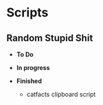 # Scripts
Random Stupid Shit
----
* **To Do**

* **In progress**

* **Finished**
    * catfacts clipboard script
